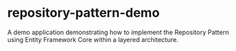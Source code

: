 # repository-pattern-demo
A demo application demonstrating how to implement the Repository Pattern using Entity Framework Core within a layered architecture.
